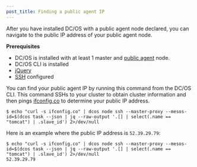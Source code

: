 ```yaml
---
post_title: Finding a public agent IP
---
```


After you have installed DC/OS with a public agent node declared, you can navigate to the public IP address of your public agent node.

**Prerequisites**

- DC/OS is installed with at least 1 master and [public agent](/1.7/overview/concepts/#public) node.
- DC/OS CLI is installed
- [jQuery](https://github.com/stedolan/jq/wiki/Installation)
- [SSH](/docs/1.7/administration/sshcluster/) configured

You can find your public agent IP by running this command from the DC/OS CLI. This command SSHs to your cluster to obtain cluster information and then pings [ifconfig.co](https://ifconfig.co/) to determine your public IP address. 

```
$ echo "curl -s ifconfig.co" | dcos node ssh --master-proxy --mesos-id=$(dcos task --json | jq --raw-output '.[] | select(.name == "tomcat") | .slave_id') 2>/dev/null
```

Here is an example where the public IP address is `52.39.29.79`:

```
$ echo "curl -s ifconfig.co" | dcos node ssh --master-proxy --mesos-id=$(dcos task --json | jq --raw-output '.[] | select(.name == "tomcat") | .slave_id') 2>/dev/null
52.39.29.79
```




